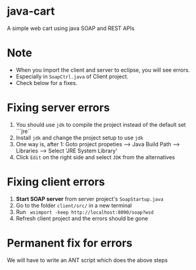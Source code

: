 # java-cart
A simple web cart using java SOAP and REST APIs

# Note
- When you import the client and server to eclipse, you will see errors. 
- Especially in ```SoapCtrl.java``` of Client project.
- Check below for a fixes.

# Fixing server errors
1. You should use ```jdk``` to compile the project instead of the default set ```jre``
2. Install ```jdk``` and change the project setup to use ```jdk```
3. One way is, after 1: Goto project propeties --> Java Build Path --> Libraries --> Select 'JRE System Library'
4. Click ```Edit``` on the right side and select ```JDK``` from the alternatives

# Fixing client errors
1. <b>Start SOAP server</b> from server project's ```SoapStartup.java```
2. Go to the folder ```client/src/``` in a new terminal
3. Run ``` wsimport -keep http://localhost:8090/soap?wsd```
4. Refresh client project and the errors should be gone

# Permanent fix for errors
We will have to write an ANT script which does the above steps
